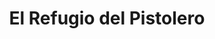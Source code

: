 ---
title: "El Refugio del Pistolero"
url: /ciudad-autonoma-de-buenos-aires/el-refugio-del-pistolero/
shop: general
---